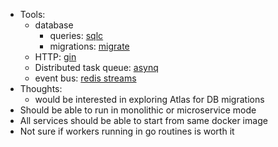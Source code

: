 * Tools:
    * database
        * queries: [sqlc](https://sqlc.dev/)
        * migrations: [migrate](https://github.com/golang-migrate/migrate)
    * HTTP: [gin](https://gin-gonic.com/)
    * Distributed task queue: [asynq](https://github.com/hibiken/asynq)
    * event bus: [redis streams](https://redis.io/docs/data-types/streams/)
* Thoughts:
    * would be interested in exploring Atlas for DB migrations
* Should be able to run in monolithic or microservice mode
* All services should be able to start from same docker image
* Not sure if workers running in go routines is worth it
